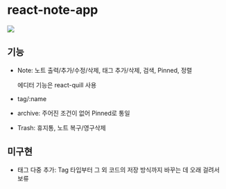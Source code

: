 # react-note-app

![](note.webp)

## 기능

- Note: 노트 출력/추가/수정/삭제, 태그 추가/삭제, 검색, Pinned, 정렬

  에디터 기능은 react-quill 사용

- tag/:name

- archive: 주어진 조건이 없어 Pinned로 통일

- Trash: 휴지통, 노트 복구/영구삭제

## 미구현

- 태그 다중 추가: Tag 타입부터 그 외 코드의 저장 방식까지 바꾸는 데 오래 걸려서 보류
